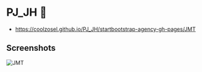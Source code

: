 # PJ_JH :rice:
- https://coolzosel.github.io/PJ_JH/startbootstrap-agency-gh-pages/JMT


## Screenshots
<img src="https://user-images.githubusercontent.com/60678328/85951591-fedba400-b99e-11ea-87aa-00c029d9b20f.png" alt="JMT">
